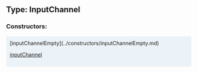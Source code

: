 ## Type: InputChannel  

### Constructors:

<style>
.container {
    width: auto;
    overflow-x: auto;
    white-space: nowrap;
    background: #ecf3f8;
    padding: 10px;
}
</style>
<div class="container">
[inputChannelEmpty](../constructors/inputChannelEmpty.md)  

[inputChannel](../constructors/inputChannel.md)  

</div>
